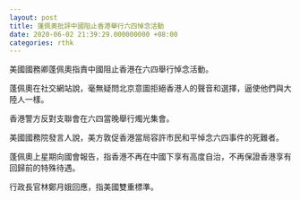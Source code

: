 ```yaml
---
layout: post
title: 蓬佩奧批評中國阻止香港舉行六四悼念活動
date: 2020-06-02 21:39:29.000000000 +08:00
categories: rthk
---
```


美國國務卿蓬佩奧指責中國阻止香港在六四舉行悼念活動。

蓬佩奧在社交網站說，毫無疑問北京意圖拒絕香港人的聲音和選擇，逼使他們與大陸人一樣。

香港警方反對支聯會在六四當晚舉行燭光集會。

美國國務院發言人說，美方敦促香港當局容許市民和平悼念六四事件的死難者。

蓬佩奧上星期向國會報告，指香港不再在中國下享有高度自治，不再保證香港享有回歸前的特殊待遇。

行政長官林鄭月娥回應，指美國雙重標準。
